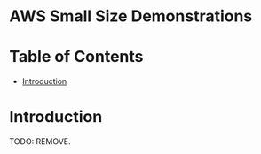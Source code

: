 # AWS Small Size Demonstrations  <!-- omit in toc -->


# Table of Contents  <!-- omit in toc -->
- [Introduction](#introduction)


# Introduction

TODO: REMOVE.
